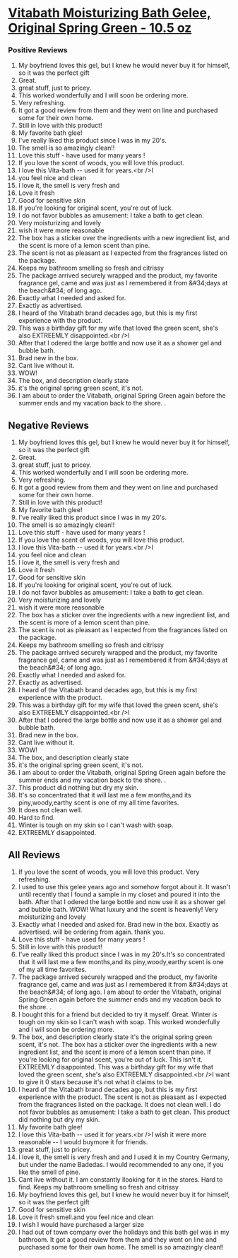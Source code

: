 # [Vitabath Moisturizing Bath Gelee, Original Spring Green - 10.5 oz](https://products.checkmycream.com/products/vitabath-moisturizing-bath-gelee-original-spring-green-10.5-oz.html)

### Positive Reviews

<ol>
      <li>My boyfriend loves this gel, but I knew he would never buy it for himself, so it was the perfect gift</li>
      <li>Great.</li>
      <li>great stuff, just to pricey.</li>
      <li>This worked wonderfully and I will soon be ordering more.</li>
      <li>Very refreshing.</li>
      <li>It got a good review from them and they went on line and purchased some for their own home.  </li>
      <li>Still in love with this product!</li>
      <li>My favorite bath glee!</li>
      <li>I&#x27;ve really liked this product since I was in my 20&#x27;s.</li>
      <li>The smell is so amazingly clean!!</li>
      <li>Love this stuff - have used for many years !</li>
      <li>If you love the scent of woods, you will love this product.</li>
      <li>I love this Vita-bath -- used it for years.&lt;br /&gt;I</li>
      <li>you feel nice and clean</li>
      <li>I love it, the smell is very fresh and</li>
      <li>Love it fresh</li>
      <li>Good for sensitive skin</li>
      <li>If you&#x27;re looking for original scent, you&#x27;re out of luck.  </li>
      <li>I do not favor bubbles as amusement: I take a bath to get clean.  </li>
      <li>Very moisturizing and lovely</li>
      <li>wish it were more reasonable</li>
      <li>The box has a sticker over the ingredients with a new ingredient list, and the scent is more of a lemon scent than pine.  </li>
      <li>The scent is not as pleasant as I expected from the fragrances listed on the package.  </li>
      <li>Keeps my bathroom smelling so fresh and citrissy</li>
      <li>The package arrived securely wrapped and the product, my favorite fragrance gel, came and was just as I remembered it from &amp;#34;days at the beach&amp;#34; of long ago.  </li>
      <li>Exactly what I needed and asked for.</li>
      <li>Exactly as advertised.</li>
      <li>I heard of the Vitabath brand decades ago, but this is my first experience with the product.  </li>
      <li>This was a birthday gift for my wife that loved the green scent, she&#x27;s also EXTREEMLY disappointed.&lt;br /&gt;I</li>
      <li>After that I odered the large bottle and now use it as a shower gel and bubble bath.  </li>
      <li>Brad new in the box.</li>
      <li>Cant live without it.  </li>
      <li>WOW!  </li>
      <li>The box, and description clearly state</li>
      <li>it&#x27;s the original spring green scent, it&#x27;s not.  </li>
      <li>I am about to order the Vitabath, original Spring Green again before the summer ends and my vacation back to the shore. .</li>
</ol>


<h2>Negative Reviews</h2>
<ol>
<li> My boyfriend loves this gel, but I knew he would never buy it for himself, so it was the perfect gift</li>
<li> Great.</li>
<li> great stuff, just to pricey.</li>
<li> This worked wonderfully and I will soon be ordering more.</li>
<li> Very refreshing.</li>
<li> It got a good review from them and they went on line and purchased some for their own home.  </li>
<li> Still in love with this product!</li>
<li> My favorite bath glee!</li>
<li> I&#x27;ve really liked this product since I was in my 20&#x27;s.</li>
<li> The smell is so amazingly clean!!</li>
<li> Love this stuff - have used for many years !</li>
<li> If you love the scent of woods, you will love this product.</li>
<li> I love this Vita-bath -- used it for years.&lt;br /&gt;I</li>
<li> you feel nice and clean</li>
<li> I love it, the smell is very fresh and</li>
<li> Love it fresh</li>
<li> Good for sensitive skin</li>
<li> If you&#x27;re looking for original scent, you&#x27;re out of luck.  </li>
<li> I do not favor bubbles as amusement: I take a bath to get clean.  </li>
<li> Very moisturizing and lovely</li>
<li> wish it were more reasonable</li>
<li> The box has a sticker over the ingredients with a new ingredient list, and the scent is more of a lemon scent than pine.  </li>
<li> The scent is not as pleasant as I expected from the fragrances listed on the package.  </li>
<li> Keeps my bathroom smelling so fresh and citrissy</li>
<li> The package arrived securely wrapped and the product, my favorite fragrance gel, came and was just as I remembered it from &amp;#34;days at the beach&amp;#34; of long ago.  </li>
<li> Exactly what I needed and asked for.</li>
<li> Exactly as advertised.</li>
<li> I heard of the Vitabath brand decades ago, but this is my first experience with the product.  </li>
<li> This was a birthday gift for my wife that loved the green scent, she&#x27;s also EXTREEMLY disappointed.&lt;br /&gt;I</li>
<li> After that I odered the large bottle and now use it as a shower gel and bubble bath.  </li>
<li> Brad new in the box.</li>
<li> Cant live without it.  </li>
<li> WOW!  </li>
<li> The box, and description clearly state</li>
<li> it&#x27;s the original spring green scent, it&#x27;s not.  </li>
<li> I am about to order the Vitabath, original Spring Green again before the summer ends and my vacation back to the shore. .</li>
<li> This product did nothing but dry my skin.</li>
<li> It&#x27;s so concentrated that it will last me a few months,and its piny,woody,earthy scent is one of my all time favorites.</li>
<li> It does not clean well.  </li>
<li> Hard to find.</li>
<li> Winter is tough on my skin so I can&#x27;t wash with soap.  </li>
<li> EXTREEMLY disappointed.  </li>
</ol>

<h2>All Reviews</h2>

<ol>
    <li> If you love the scent of woods, you will love this product. Very refreshing.</li>
    <li> I used to use this gelee years ago and somehow forgot about it.  It wasn&#x27;t until recently that I found a sample in my closet and poured it into the bath.  After that I odered the large bottle and now use it as a shower gel and bubble bath.  WOW!  What luxury and the scent is heavenly!  Very moisturizing and lovely</li>
    <li> Exactly what I needed and asked for. Brad new in the box. Exactly as advertised. will be ordering from again. thank you.</li>
    <li> Love this stuff - have used for many years !</li>
    <li> Still in love with this product!</li>
    <li> I&#x27;ve really liked this product since I was in my 20&#x27;s.It&#x27;s so concentrated that it will last me a few months,and its piny,woody,earthy scent is one of my all time favorites.</li>
    <li> The package arrived securely wrapped and the product, my favorite fragrance gel, came and was just as I remembered it from &amp;#34;days at the beach&amp;#34; of long ago.  I am about to order the Vitabath, original Spring Green again before the summer ends and my vacation back to the shore. .</li>
    <li> I bought this for a friend but decided to try it myself.  Great. Winter is tough on my skin so I can&#x27;t wash with soap.  This worked wonderfully and I will soon be ordering more.</li>
    <li> The box, and description clearly state it&#x27;s the original spring green scent, it&#x27;s not.  The box has a sticker over the ingredients with a new ingredient list, and the scent is more of a lemon scent than pine.  If you&#x27;re looking for original scent, you&#x27;re out of luck.  This isn&#x27;t it.  EXTREEMLY disappointed.  This was a birthday gift for my wife that loved the green scent, she&#x27;s also EXTREEMLY disappointed.&lt;br /&gt;I want to give it 0 stars because it&#x27;s not what it claims to be.</li>
    <li> I heard of the Vitabath brand decades ago, but this is my first experience with the product.  The scent is not as pleasant as I expected from the fragrances listed on the package.  It does not clean well.  I do not favor bubbles as amusement: I take a bath to get clean.  This product did nothing but dry my skin.</li>
    <li> My favorite bath glee!</li>
    <li> I love this Vita-bath -- used it for years.&lt;br /&gt;I wish it were more reasonable -- I would buymore  it for friends.</li>
    <li> great stuff, just to pricey.</li>
    <li> I love it, the smell is very fresh and and I used it in my Country Germany, but under the name Badedas. I would recommended to any one, if you like the smell of pine.</li>
    <li> Cant live without it.  I am constantly llooking for it in the stores. Hard to find. Keeps my bathroom smelling so fresh and citrissy</li>
    <li> My boyfriend loves this gel, but I knew he would never buy it for himself, so it was the perfect gift</li>
    <li> Good for sensitive skin</li>
    <li> Love it fresh smell.and you feel nice and clean</li>
    <li> I wish I would have purchased a larger size</li>
    <li> I had out of town company over the holidays and this bath gel was in my bathroom.  It got a good review from them and they went on line and purchased some for their own home.  The smell is so amazingly clean!!</li>
</ol>




